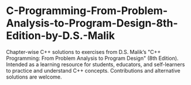 # C-Programming-From-Problem-Analysis-to-Program-Design-8th-Edition-by-D.S.-Malik
Chapter-wise C++ solutions to exercises from D.S. Malik’s "C++ Programming: From Problem Analysis to Program Design" (8th Edition). Intended as a learning resource for students, educators, and self-learners to practice and understand C++ concepts. Contributions and alternative solutions are welcome.

